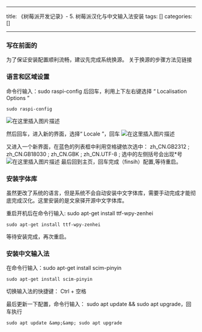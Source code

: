 
--- 
title:  《树莓派开发记录》- 5. 树莓派汉化与中文输入法安装 
tags: []
categories: [] 

---
### 写在前面的

为了保证安装配置顺利流畅，建议先完成系统换源。 关于换源的步骤方法见链接 

### 语言和区域设置

命令行输入：sudo raspi-config 后回车，利用上下左右键选择 “ Localisation Options ”

```
sudo raspi-config

```

<img src="https://img-blog.csdnimg.cn/20210314102712892.png?x-oss-process=image/watermark,type_ZmFuZ3poZW5naGVpdGk,shadow_10,text_aHR0cHM6Ly9ibG9nLmNzZG4ubmV0L21lZW5y,size_16,color_FFFFFF,t_70" alt="在这里插入图片描述">

然后回车，进入新的界面，选择“ Locale ”，回车 <img src="https://img-blog.csdnimg.cn/20210314102757660.png?x-oss-process=image/watermark,type_ZmFuZ3poZW5naGVpdGk,shadow_10,text_aHR0cHM6Ly9ibG9nLmNzZG4ubmV0L21lZW5y,size_16,color_FFFFFF,t_70" alt="在这里插入图片描述">

又进入一个新界面，在蓝色的列表框中利用空格键依次选中： zh_CN.GB2312 ; zh_CN.GB18030 ; zh_CN.GBK ; zh_CN.UTF-8 ; 选中的左侧括号会出现*号 <img src="https://img-blog.csdnimg.cn/20210314103110799.png?x-oss-process=image/watermark,type_ZmFuZ3poZW5naGVpdGk,shadow_10,text_aHR0cHM6Ly9ibG9nLmNzZG4ubmV0L21lZW5y,size_16,color_FFFFFF,t_70" alt="在这里插入图片描述"> 最后回到主页，回车完成（finsih）配置,等待重启。

### 安装字体库

虽然更改了系统的语言，但是系统不会自动安装中文字体库，需要手动完成才能彻底完成汉化。这里安装的是文泉驿开源中文字体库。

重启开机后在命令行输入: sudo apt-get install ttf-wpy-zenhei

```
sudo apt-get install ttf-wpy-zenhei

```

等待安装完成，再次重启。

### 安装中文输入法

在命令行输入：sudo apt-get install scim-pinyin

```
sudo apt-get install scim-pinyin

```

切换输入法的快捷键： Ctrl + 空格

最后更新一下配置，命令行输入： sudo apt update &amp;&amp; sudo apt upgrade，回车执行

```
sudo apt update &amp;&amp; sudo apt upgrade

```
